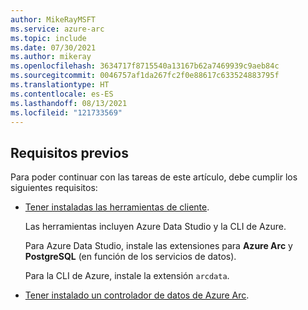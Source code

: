 ```yaml
---
author: MikeRayMSFT
ms.service: azure-arc
ms.topic: include
ms.date: 07/30/2021
ms.author: mikeray
ms.openlocfilehash: 3634717f8715540a13167b62a7469939c9aeb84c
ms.sourcegitcommit: 0046757af1da267fc2f0e88617c633524883795f
ms.translationtype: HT
ms.contentlocale: es-ES
ms.lasthandoff: 08/13/2021
ms.locfileid: "121733569"
---
```

## <a name="prerequisites"></a>Requisitos previos

Para poder continuar con las tareas de este artículo, debe cumplir los siguientes requisitos:

- [Tener instaladas las herramientas de cliente](../articles/azure-arc/data/install-client-tools.md).

   Las herramientas incluyen Azure Data Studio y la CLI de Azure.

   Para Azure Data Studio, instale las extensiones para **Azure Arc** y **PostgreSQL** (en función de los servicios de datos).
   
   Para la CLI de Azure, instale la extensión `arcdata`.

- [Tener instalado un controlador de datos de Azure Arc](../articles/azure-arc/data/create-data-controller.md).
